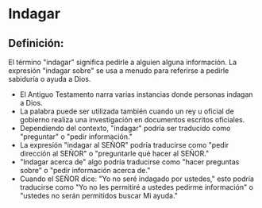 # Indagar

## Definición: 

El término "indagar" significa pedirle a alguien alguna información.  La expresión "indagar sobre" se usa a menudo para referirse a pedirle sabiduría o ayuda a Dios.

* El Antiguo Testamento narra varias instancias donde personas indagan a Dios.
* La palabra puede ser utilizada también cuando un rey u oficial de gobierno realiza una investigación en documentos escritos oficiales.
* Dependiendo del contexto, "indagar" podría ser traducido como "preguntar" o "pedir información."
* La expresión "indagar al SEÑOR" podría traducirse como "pedir dirección al SEÑOR" o "preguntarle qué hacer al SEÑOR."
* "Indagar acerca de" algo podría traducirse como "hacer preguntas sobre" o "pedir información acerca de."
* Cuando el SEÑOR dice:  "Yo no seré indagado por ustedes," esto podría traducirse como "Yo no les permitiré a ustedes pedirme información"  o "ustedes no serán permitidos buscar Mi ayuda."

